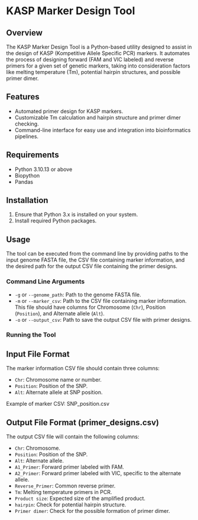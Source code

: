
# KASP Marker Design Tool

## Overview
The KASP Marker Design Tool is a Python-based utility designed to assist in the design of KASP (Kompetitive Allele Specific PCR) markers. It automates the process of designing forward (FAM and VIC labeled) and reverse primers for a given set of genetic markers, taking into consideration factors like melting temperature (Tm), potential hairpin structures, and possible primer dimer.

## Features
- Automated primer design for KASP markers.
- Customizable Tm calculation and hairpin structure and primer dimer checking.
- Command-line interface for easy use and integration into bioinformatics pipelines.

## Requirements
- Python 3.10.13 or above
- Biopython
- Pandas

## Installation
1. Ensure that Python 3.x is installed on your system.
2. Install required Python packages.

## Usage
The tool can be executed from the command line by providing paths to the input genome FASTA file, the CSV file containing marker information, and the desired path for the output CSV file containing the primer designs.

### Command Line Arguments
- `-g` or `--genome_path`: Path to the genome FASTA file.
- `-m` or `--marker_csv`: Path to the CSV file containing marker information. This file should have columns for Chromosome (`Chr`), Position (`Position`), and Alternate allele (`Alt`).
- `-o` or `--output_csv`: Path to save the output CSV file with primer designs.

### Running the Tool
## Input File Format
The marker information CSV file should contain three columns:
- `Chr`: Chromosome name or number.
- `Position`: Position of the SNP.
- `Alt`: Alternate allele at SNP position.

Example of marker CSV: SNP_position.csv

## Output File Format (primer_designs.csv)
The output CSV file will contain the following columns:
- `Chr`: Chromosome.
- `Position`: Position of the SNP.
- `Alt`: Alternate allele.
- `A1_Primer`: Forward primer labeled with FAM.
- `A2_Primer`: Forward primer labeled with VIC, specific to the alternate allele.
- `Reverse_Primer`: Common reverse primer.
- `Tm`: Melting temperature primers in PCR.
- `Product size`: Expected size of the amplified product.
- `hairpin`: Check for potential hairpin structure.
- `Primer dimer`: Check for the possible formation of primer dimer.
